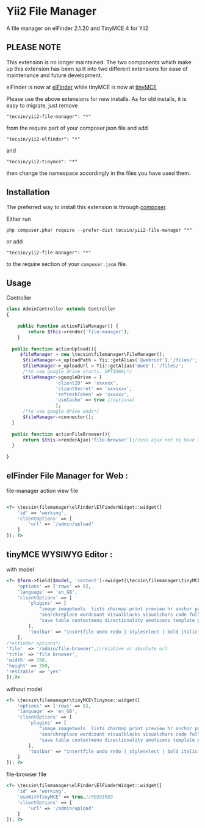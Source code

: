 Yii2 File Manager
=================
A file manager on elFinder 2.1.20 and TinyMCE 4 for Yii2

PLEASE NOTE
------------
This extension is no longer maintained. The two components which make up this extension has been split into two 
different extensions for ease of maintenance and future development.

elFinder is now at [elFinder](https://github.com/tecsin/yii2-elfinder) while 
tinyMCE is now at [tinyMCE](https://github.com/tecsin/yii2-tinymce) 

Please use the above extensions for new installs. 
As for old installs, it is easy to migrate, just remove 

```
"tecsin/yii2-file-manager": "*"
```
from the require part of your composer.json file and add

```
"tecsin/yii2-elfinder": "*"
```
and 

```
"tecsin/yii2-tinymce": "*"
```
then change the namespace accordingly in the files you have used them.

Installation
------------

The preferred way to install this extension is through [composer](http://getcomposer.org/download/).

Either run

```
php composer.phar require --prefer-dist tecsin/yii2-file-manager "*"
```

or add

```
"tecsin/yii2-file-manager": "*"
```

to the require section of your `composer.json` file.


Usage
-----

Controller

```php
class AdminController extends Controller
{
    
    public function actionFileManager() {
        return $this->render('file-manager');
    }
   
  public function actionUpload(){
     $fileManager = new \tecsin\filemanager\FileManager();
      $fileManager->_uploadPath = Yii::getAlias('@webroot').'/files/';
      $fileManager->_uploadUrl = Yii::getAlias('@web').'/files/';
      /*to use google drive starts. OPTIONAL*/
      $fileManager->googleDrive = [
                  'clientID' => 'xxxxxx',
                  'clientSecret' => 'xxxxxxx',
                  'refreshToken' => 'xxxxxx',
                  'useCache' => true //optional
                  ]; 
      /*to use google drive ends*/
      $fileManager->connector();
  }
  
  public function actionFileBrowser(){
      return $this->renderAjax('file-browser');//use ajax not to have a new site load in the file browser window
  }
  
}
```

elFinder File Manager for Web  :
-----
file-manager action view file


```php

<?= \tecsin\filemanager\elFinder\ElFinderWidget::widget([
    'id' => 'working',
    'clientOptions' => [
        'url' => '/admin/upload'
    ]
]); ?>
```

tinyMCE WYSIWYG Editor  :
-----
with model


```php
<?= $form->field($model, 'content')->widget(\tecsin\filemanager\tinyMCE\Tinymce::className(), [
    'options' => ['rows' => 6],
    'language' => 'en_GB',
    'clientOptions' => [
        'plugins' => [
            "image imagetools  lists charmap print preview hr anchor pagebreak spellchecker",
            "searchreplace wordcount visualblocks visualchars code fullscreen insertdatetime media nonbreaking",
            "save table contextmenu directionality emoticons template paste textcolor"
        ],
        'toolbar' => "insertfile undo redo | styleselect | bold italic | alignleft aligncenter alignright alignjustify | bullist numlist outdent indent | link image | print preview media fullpage | forecolor backcolor emoticons "
    ],
/*elfinder options*/
'file'  => '/admin/file-browser',//relative or absolute url
'title' => 'file browser',
'width' => 750,
'height' => 350,
'resizable' => 'yes'
]);?>
```

without model


```php
<?= \tecsin\filemanager\tinyMCE\Tinymce::widget([
    'options' => ['rows' => 6],
    'language' => 'en_GB',
    'clientOptions' => [
        'plugins' => [
            "image imagetools  lists charmap print preview hr anchor pagebreak spellchecker",
            "searchreplace wordcount visualblocks visualchars code fullscreen insertdatetime media nonbreaking",
            "save table contextmenu directionality emoticons template paste textcolor"
        ],
        'toolbar' => "insertfile undo redo | styleselect | bold italic | alignleft aligncenter alignright alignjustify | bullist numlist outdent indent | link image | print preview media fullpage | forecolor backcolor emoticons "
    ]
]); ?>
```


file-browser file


```php
<?= \tecsin\filemanager\elFinder\ElFinderWidget::widget([
    'id' => 'working',
    'useWithTinyMCE' => true,//REQUIRED
    'clientOptions' => [
        'url' => '/admin/upload'
    ]
]); ?>
```
